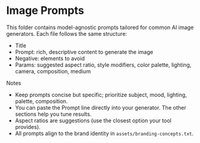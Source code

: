 # Image Prompts

This folder contains model-agnostic prompts tailored for common AI image generators. Each file follows the same structure:

- Title
- Prompt: rich, descriptive content to generate the image
- Negative: elements to avoid
- Params: suggested aspect ratio, style modifiers, color palette, lighting, camera, composition, medium

Notes
- Keep prompts concise but specific; prioritize subject, mood, lighting, palette, composition.
- You can paste the Prompt line directly into your generator. The other sections help you tune results.
- Aspect ratios are suggestions (use the closest option your tool provides).
- All prompts align to the brand identity in `assets/branding-concepts.txt`.

